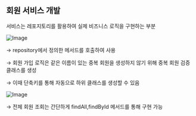 ## 회원 서비스 개발

서비스는 레포지토리를 활용하여 실제 비즈니스 로직을 구현하는 부분

![Image](https://github.com/user-attachments/assets/95470755-d834-4dd3-b715-93e58a895c58)

→ repository에서 정의한 메서드를 호출하여 사용

→ 회원 가입 로직은 같은 이름이 있는 중복 회원을 생성하지 않기 위해 중복 회원 검증 클래스를 생성

→ 이때 단축키를 통해 자동으로 하위 클래스를 생성할 수 있음

![Image](https://github.com/user-attachments/assets/c48d5fe8-5918-4eaf-8407-10f88a59b1fe)

→ 전체 회원 조회는 간단하게 findAll,findById 메서드를 통해 구현 가능